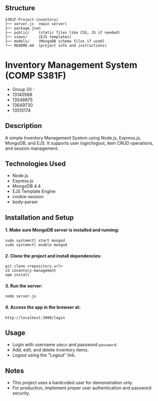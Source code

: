 ## Structure 
	S381F-Project-inventory/
	├── server.js  (main server)
	├── package.json
	├── public/    (static files like CSS, JS if needed)
	├── views/     (EJS templates)
	├── models/    (MongoDB schema files if used)
	└── README.md  (project info and instructions)
# Inventory Management System (COMP S381F)
- Group 20 : 
- 13140568
- 13548875
- 13649730
- 13515174
## Description
A simple Inventory Management System using Node.js, Express.js, MongoDB, and EJS. It supports user login/logout, item CRUD operations, and session management.

## Technologies Used
- Node.js
- Express.js
- MongoDB 4.4
- EJS Template Engine
- cookie-session
- body-parser

## Installation and Setup
#### 1. Make sure MongoDB server is installed and running:
    sudo systemctl start mongod
    sudo systemctl enable mongod
#### 2. Clone the project and install dependencies:
    git clone <repository_url>
    cd inventory-management
    npm install
#### 3. Run the server:
    node server.js
#### 4. Access the app in the browser at:
    http://localhost:3000/login

## Usage
- Login with username `admin` and password `password`.
- Add, edit, and delete inventory items.
- Logout using the "Logout" link.

## Notes
- This project uses a hardcoded user for demonstration only.
- For production, implement proper user authentication and password security.

